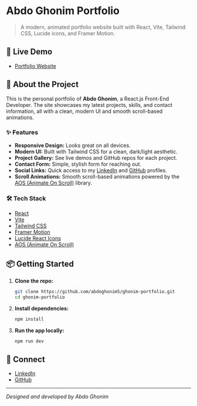 # Abdo Ghonim Portfolio

> A modern, animated portfolio website built with React, Vite, Tailwind CSS, Lucide icons, and Framer Motion.

## 🚀 Live Demo

- [Portfolio Website](https://abdoghonim5.netlify.app/) <!-- Replace with your actual deployed link if different -->

## 📂 About the Project

This is the personal portfolio of **Abdo Ghonim**, a React.js Front-End Developer. The site showcases my latest projects, skills, and contact information, all with a clean, modern UI and smooth scroll-based animations.

### ✨ Features

- **Responsive Design:** Looks great on all devices.
- **Modern UI:** Built with Tailwind CSS for a clean, dark/light aesthetic.
- **Project Gallery:** See live demos and GitHub repos for each project.
- **Contact Form:** Simple, stylish form for reaching out.
- **Social Links:** Quick access to my [LinkedIn](https://www.linkedin.com/in/theghonim/) and [GitHub](https://github.com/abdoghonim5) profiles.
- **Scroll Animations:** Smooth scroll-based animations powered by the [AOS (Animate On Scroll)](https://michalsnik.github.io/aos/) library.

### 🛠️ Tech Stack

- [React](https://react.dev/)
- [Vite](https://vitejs.dev/)
- [Tailwind CSS](https://tailwindcss.com/)
- [Framer Motion](https://www.framer.com/motion/)
- [Lucide React Icons](https://lucide.dev/)
- [AOS (Animate On Scroll)](https://michalsnik.github.io/aos/)

## 📦 Getting Started

1. **Clone the repo:**
   ```bash
   git clone https://github.com/abdoghonim5/ghonim-portfolio.git
   cd ghonim-portfolio
   ```
2. **Install dependencies:**
   ```bash
   npm install
   ```
3. **Run the app locally:**
   ```bash
   npm run dev
   ```

## 🤝 Connect

- [LinkedIn](https://www.linkedin.com/in/theghonim/)
- [GitHub](https://github.com/abdoghonim5)

---

_Designed and developed by Abdo Ghonim_
